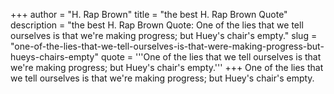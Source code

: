 +++
author = "H. Rap Brown"
title = "the best H. Rap Brown Quote"
description = "the best H. Rap Brown Quote: One of the lies that we tell ourselves is that we're making progress; but Huey's chair's empty."
slug = "one-of-the-lies-that-we-tell-ourselves-is-that-were-making-progress-but-hueys-chairs-empty"
quote = '''One of the lies that we tell ourselves is that we're making progress; but Huey's chair's empty.'''
+++
One of the lies that we tell ourselves is that we're making progress; but Huey's chair's empty.

